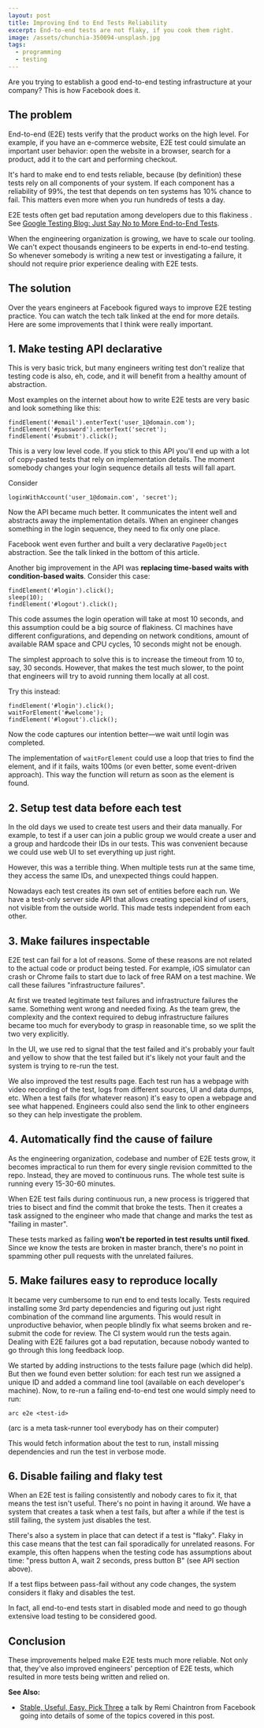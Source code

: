 ```yaml
---
layout: post
title: Improving End to End Tests Reliability
excerpt: End-to-end tests are not flaky, if you cook them right.
image: /assets/chunchia-350094-unsplash.jpg
tags:
  - programming
  - testing
---
```


Are you trying to establish a good end-to-end testing infrastructure at your company? This is how Facebook does it.

## The problem

End-to-end (E2E) tests verify that the product works on the high level. For example, if you have an e-commerce website, E2E test could simulate an important user behavior: open the website in a browser, search for a product, add it to the cart and performing checkout.

It's hard to make end to end tests reliable, because (by definition) these tests rely on all components of your system. If each component has a reliability of 99%, the test that depends on ten systems has 10% chance to fail. This matters even more when you run hundreds of tests a day.

E2E tests often get bad reputation among developers due to this flakiness . See [Google Testing Blog: Just Say No to More End-to-End Tests](https://testing.googleblog.com/2015/04/just-say-no-to-more-end-to-end-tests.html).

When the engineering organization is growing, we have to scale our tooling. We can't expect thousands engineers to be experts in end-to-end testing. So whenever somebody is writing a new test or investigating a failure, it should not require prior experience dealing with E2E tests.

## The solution

Over the years engineers at Facebook figured ways to improve E2E testing practice. You can watch the tech talk linked at the end for more details. Here are some improvements that I think were really important.

## 1. Make testing API declarative

This is very basic trick, but many engineers writing test don't realize that testing code is also, eh, code, and it will benefit from a healthy amount of abstraction.

Most examples on the internet about how to write E2E tests are very basic and look something like this:

```
findElement('#email').enterText('user_1@domain.com');
findElement('#password').enterText('secret');
findElement('#submit').click();
```

This is a very low level code. If you stick to this API you'll end up with a lot of copy-pasted tests that rely on implementation details. The moment somebody changes your login sequence details all tests will fall apart.

Consider

```
loginWithAccount('user_1@domain.com', 'secret');
```

Now the API became much better. It communicates the intent well and abstracts away the implementation details. When an engineer changes something in the login sequence, they need to fix only one place.

Facebook went even further and built a very declarative `PageObject` abstraction. See the talk linked in the bottom of this article.

Another big improvement in the API was **replacing time-based waits with condition-based waits**. Consider this case:

```
findElement('#login').click();
sleep(10);
findElement('#logout').click();
```

This code assumes the login operation will take at most 10 seconds, and this assumption could be a big source of flakiness. CI machines have different configurations, and depending on network conditions, amount of available RAM space and CPU cycles, 10 seconds might not be enough.

The simplest approach to solve this is to increase the timeout from 10 to, say, 30 seconds. However, that makes the test much slower, to the point that engineers will try to avoid running them locally at all cost.

Try this instead:

```
findElement('#login').click();
waitForElement('#welcome');
findElement('#logout').click();
```

Now the code captures our intention better—we wait until login was completed.

The implementation of `waitForElement` could use a loop that tries to find the element, and if it fails, waits 100ms (or even better, some event-driven approach). This way the function will return as soon as the element is found.

## 2. Setup test data before each test

In the old days we used to create test users and their data manually. For example, to test if a user can join a public group we would create a user and a group and hardcode their IDs in our tests. This was convenient because we could use web UI to set everything up just right.

However, this was a terrible thing. When multiple tests run at the same time, they access the same IDs, and unexpected things could happen.

Nowadays each test creates its own set of entities before each run. We have a test-only server side API that allows creating special kind of users, not visible from the outside world. This made tests independent from each other.

## 3. Make failures inspectable

E2E test can fail for a lot of reasons. Some of these reasons are not related to the actual code or product being tested. For example, iOS simulator can crash or Chrome fails to start due to lack of free RAM on a test machine. We call these failures "infrastructure failures".

At first we treated legitimate test failures and infrastructure failures the same. Something went wrong and needed fixing. As the team grew, the complexity and the context required to debug infrastructure failures became too much for everybody to grasp in reasonable time, so we split the two very explicitly.

In the UI, we use red to signal that the test failed and it's probably your fault and yellow to show that the test failed but it's likely not your fault and the system is trying to re-run the test.

We also improved the test results page. Each test run has a webpage with video recording of the test, logs from different sources, UI and data dumps, etc. When a test fails (for whatever reason) it's easy to open a webpage and see what happened. Engineers could also send the link to other engineers so they can help investigate the problem.

## 4. Automatically find the cause of failure

As the engineering organization, codebase and number of E2E tests grow, it becomes impractical to run them for every single revision committed to the repo. Instead, they are moved to continuous runs. The whole test suite is running every 15-30-60 minutes.

When E2E test fails during continuous run, a new process is triggered that tries to bisect and find the commit that broke the tests. Then it creates a task assigned to the engineer who made that change and marks the test as "failing in master".

These tests marked as failing **won't be reported in test results until fixed**. Since we know the tests are broken in master branch, there's no point in spamming other pull requests with the unrelated failures.

## 5. Make failures easy to reproduce locally

It became very cumbersome to run end to end tests locally. Tests required installing some 3rd party dependencies and figuring out just right combination of the command line arguments. This would result in unproductive behavior, when people blindly fix what seems broken and re-submit the code for review. The CI system would run the tests again. Dealing with E2E failures got a bad reputation, because nobody wanted to go through this long feedback loop.

We started by adding instructions to the tests failure page (which did help). But then we found even better solution: for each test run we assigned a unique ID and added a command line tool (available on each developer's machine). Now, to re-run a failing end-to-end test one would simply need to run:

```
arc e2e <test-id>
```

(arc is a meta task-runner tool everybody has on their computer)

This would fetch information about the test to run, install missing dependencies and run the test in verbose mode.

## 6. Disable failing and flaky test

When an E2E test is failing consistently and nobody cares to fix it, that means the test isn't useful. There's no point in having it around. We have a system that creates a task when a test fails, but after a while if the test is still failing, the system just disables the test.

There's also a system in place that can detect if a test is "flaky". Flaky in this case means that the test can fail sporadically for unrelated reasons. For example, this often happens when the testing code has assumptions about time: "press button A, wait 2 seconds, press button B" (see API section above).

If a test flips between pass-fail without any code changes, the system considers it flaky and disables the test.

In fact, all end-to-end tests start in disabled mode and need to go though extensive load testing to be considered good.

## Conclusion

These improvements helped make E2E tests much more reliable. Not only that, they've also improved engineers' perception of E2E tests, which resulted in more tests being written and relied on.

**See Also:**

- [Stable, Useful, Easy. Pick Three](https://codeandtalk.com/v/seleniumconf-usa-2015/stable-useful-easy-pick-three) a talk by Remi Chaintron from Facebook going into details of some of the topics covered in this post.
